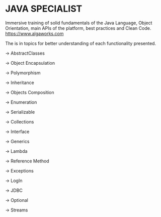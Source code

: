 # JAVA SPECIALIST

Immersive training of solid fundamentals of the Java Language, Object Orientation, main APIs of the platform, best practices and Clean Code.
https://www.algaworks.com

The is in topics for better understanding of each functionality presented.

 -> AbstractClasses
 
 -> Object Encapsulation
 
 -> Polymorphism
 
 -> Inheritance
 
 -> Objects Composition
 
 -> Enumeration
 
 -> Serializable
 
 -> Collections
 
 -> Interface
 
 -> Generics
 
 -> Lambda
 
 -> Reference Method
 
 -> Exceptions
 
 -> LogIn
 
 -> JDBC
 
 -> Optional
 
 -> Streams
 
 
 
 
 
 
 


